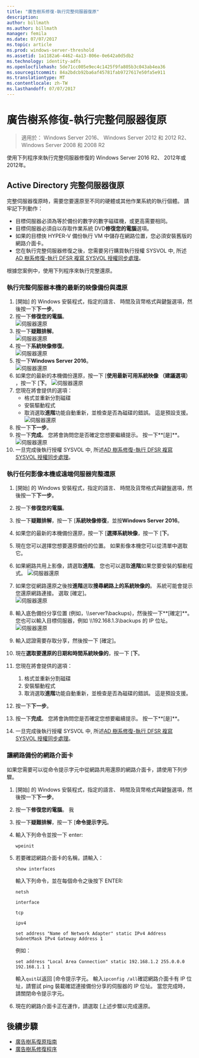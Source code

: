 ```yaml
---
title: "廣告樹系修復-執行完整伺服器復原"
description: 
author: billmath
ms.author: billmath
manager: femila
ms.date: 07/07/2017
ms.topic: article
ms.prod: windows-server-threshold
ms.assetid: 1a1182a6-4462-4a13-806e-0e642a0d5db2
ms.technology: identity-adfs
ms.openlocfilehash: 5de71cc005e9ec4c1425f9fa805b3c043ab4ea36
ms.sourcegitcommit: 84a2bdcb92ba6af45781fab9727617e50fa5e911
ms.translationtype: MT
ms.contentlocale: zh-TW
ms.lasthandoff: 07/07/2017
---
```

# <a name="ad-forest-recovery---performing-a-full-server-recovery"></a>廣告樹系修復-執行完整伺服器復原 

>適用於： Windows Server 2016、 Windows Server 2012 和 2012 R2、 Windows Server 2008 和 2008 R2
 
使用下列程序來執行完整伺服器修復的 Windows Server 2016 R2、 2012年或 2012年。 

## <a name="active-directory-full-server-recovery"></a>Active Directory 完整伺服器復原
完整伺服器復原時，需要您要還原至不同的硬體或其他作業系統的執行個體。 請牢記下列動作：

- 目標伺服器必須為等於備份的數字的數字磁碟機，或更高需要相同。
- 目標伺服器必須自以存取作業系統 DVD**修復您的電腦**選項。 
- 如果的目標俠 HYPER-V 備份執行 VM 中儲存在網路位置，您必須安裝舊版的網路介面卡。  
- 您在執行完整伺服器修復之後，您需要另行購買執行授權 SYSVOL 中, 所述[AD 樹系修復-執行 DFSR 複寫 SYSVOL 授權同步處理](AD-Forest-Recovery-Authoritative-Recovery-SYSVOL.md)。


根據您案例中，使用下列程序來執行完整還原。  
  
### <a name="perform-a-full-server-restore-with-a-local-backup-with-the-latest-image"></a>執行完整伺服器本機的最新的映像備份與還原
  
1.  [開始] 的 Windows 安裝程式，指定的語言、 時間及貨幣格式與鍵盤選項，然後按一下**下一步**。  
2.  按一下**修復您的電腦**。</br>
![伺服器還原](media/AD-Forest-Recovery-Perform-a-Full-Recovery/restore1.png)
3.  按一下**疑難排解**。</br>
![伺服器還原](media/AD-Forest-Recovery-Perform-a-Full-Recovery/restore2.png)
4.  按一下**系統映像修復**。</br>
![伺服器還原](media/AD-Forest-Recovery-Perform-a-Full-Recovery/restore3.png)
5.  按一下**Windows Server 2016**。  
![伺服器還原](media/AD-Forest-Recovery-Perform-a-Full-Recovery/restore4.png)
6.  如果您的最新的本機備份還原，按一下 [**使用最新可用系統映像 （建議選項）** ，按一下 [**下**。
![伺服器還原](media/AD-Forest-Recovery-Perform-a-Full-Recovery/restore5.png)
7.  您現在將會提供的選項：
    -  格式並重新分割磁碟
    -  安裝驅動程式
    -  取消選取**進階**功能自動重新，並檢查是否為磁碟的錯誤。  這是預設支援。
![伺服器還原](media/AD-Forest-Recovery-Perform-a-Full-Recovery/restore6.png)
8. 按一下**下一步**。
9. 按一下**完成**。  您將會詢問您是否確定您想要繼續提示。  按一下**[是]**。  
![伺服器還原](media/AD-Forest-Recovery-Perform-a-Full-Recovery/restore11.png) 
10. 一旦完成後執行授權 SYSVOL 中, 所述[AD 樹系修復-執行 DFSR 複寫 SYSVOL 授權同步處理](AD-Forest-Recovery-Authoritative-Recovery-SYSVOL.md)。
 

### <a name="perform-a-full-server-restore-with-any-image-local-or-remote"></a>執行任何影像本機或遠端伺服器完整還原
1.  [開始] 的 Windows 安裝程式，指定的語言、 時間及貨幣格式與鍵盤選項，然後按一下**下一步**。  
2.  按一下**修復您的電腦**。</br>
3.  按一下**疑難排解**，按一下 [**系統映像修復**，並按**Windows Server 2016**。  
4.  如果您的最新的本機備份還原，按一下 [**選擇系統映像**，按一下 [**下**。

5.  現在您可以選擇您想要還原備份的位置。  如果影像本機您可以從清單中選取它。  
6.  如果網路共用上影像，請選取**進階**。  您也可以選取**進階**如果您要安裝的驅動程式。
![伺服器還原](media/AD-Forest-Recovery-Perform-a-Full-Recovery/restore7.png)
7.  如果您從網路還原之後按**進階**選取**搜尋網路上的系統映像的**。  系統可能會提示您還原網路連接。  選取 [確定]。 </br>
![伺服器還原](media/AD-Forest-Recovery-Perform-a-Full-Recovery/restore8.png)
8. 輸入底色備份分享位置 (例如，\\\server1\backups)，然後按一下**[確定]**。  您也可以輸入目標伺服器，例如 \\\192.168.1.3\backups 的 IP 位址。  
![伺服器還原](media/AD-Forest-Recovery-Perform-a-Full-Recovery/restore9.png)
10. 輸入認證需要存取分享，然後按一下 [確定]。  
11. 現在**選取要還原的日期和時間系統映像的**，按一下 [**下**。
12. 您現在將會提供的選項：
    1.   格式並重新分割磁碟
    2.   安裝驅動程式
    3.   取消選取**進階**功能自動重新，並檢查是否為磁碟的錯誤。  這是預設支援。
13. 按一下**下一步**。
14. 按一下**完成**。  您將會詢問您是否確定您想要繼續提示。  按一下**[是]**。   
15. 一旦完成後執行授權 SYSVOL 中, 所述[AD 樹系修復-執行 DFSR 複寫 SYSVOL 授權同步處理](AD-Forest-Recovery-Authoritative-Recovery-SYSVOL.md)。


### <a name="enabling-the-network-adapter-for-a-network-backup"></a>讓網路備份的網路介面卡
如果您需要可以從命令提示字元中從網路共用還原的網路介面卡，請使用下列步驟。

1.  [開始] 的 Windows 安裝程式，指定的語言、 時間及貨幣格式與鍵盤選項，然後按一下**下一步**。  
2.  按一下**修復您的電腦**。 我
3.  按一下**疑難排解**，按一下 [**命令提示字元**。  
4.  輸入下列命令並按一下 enter:  
  
    ```  
    wpeinit  
    ```   
5.  若要確認網路介面卡的名稱，請輸入：  
  
    ```  
    show interfaces  
    ```  
  
     輸入下列命令，並在每個命令之後按下 ENTER:  
  
    ```  
    netsh  
    ```  
  
    ```  
    interface  
    ```  
  
    ```  
    tcp  
    ```  
  
    ```  
    ipv4  
    ```  
  
    ```  
    set address "Name of Network Adapter" static IPv4 Address SubnetMask IPv4 Gateway Address 1  
    ```  
  
     例如：  
  
    ```  
    set address "Local Area Connection" static 192.168.1.2 255.0.0.0 192.168.1.1 1  
    ```  
  
     輸入`quit`以返回 [命令提示字元。 輸入`ipconfig /all`確認網路介面卡有 IP 位址，請嘗試 ping 裝載確認連接備份分享的伺服器的 IP 位址。 當您完成時，請關閉命令提示字元。  
  
6.  現在的網路介面卡正在運作，請選取 [上述步驟以完成還原。

## <a name="next-steps"></a>後續步驟

- [廣告樹系復原指南](AD-Forest-Recovery-Guide.md)
- [廣告樹系修復程序](AD-Forest-Recovery-Procedures.md)
